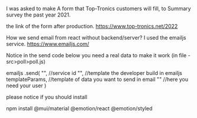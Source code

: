 I was asked to make A form that Top-Tronics customers will fill,
to Summary survey the past year 2021.

the link of the form after production.
https://www.top-tronics.net/2022

How we send email from react without backend/server?
I used the emailjs service.
https://www.emailjs.com/

Notice in the send code below you need a real data to make it work
(in file -src>poll>poll.js)

emailjs
.send(
"", //service id
"", //template the developer build in emailjs
templateParams, //template of data you want to send in email
"" //here you need your user
)

please notice if you should install

npm install @mui/material @emotion/react @emotion/styled
